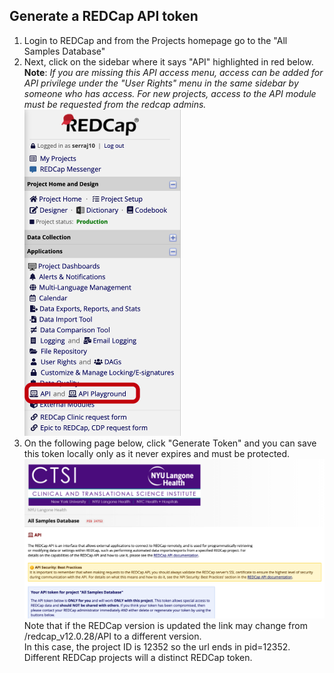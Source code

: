 ## Generate a REDCap API token
1. Login to REDCap and from the Projects homepage go to the "All Samples Database"
2. Next, click on the sidebar where it says "API" highlighted in red below.<br>
**Note**: *If you are missing this API access menu, access can be added for API  privilege under the "User Rights" menu in the same sidebar by someone who has access.  For new projects, access to the API module must be requested from the redcap admins.*<br>
<img src="https://github.com/NYU-Molecular-Pathology/Methylation/blob/00be73964a9542938a89810f074bb3ec03e724ed/screenshots/redcap_sidebar.png" alt="redcapsidebar" width="250"/><br />
3. On the following page below, click "Generate Token" and you can save this token locally only as it never expires and must be protected.
<img src="https://github.com/NYU-Molecular-Pathology/Methylation/blob/00be73964a9542938a89810f074bb3ec03e724ed/screenshots/redcap_api.png" alt="apidraw" width="850"/><br />
Note that if the REDCap version is updated the link may change from /redcap_v12.0.28/API to a different version.<br>
In this case, the project ID is 12352 so the url ends in pid=12352.  Different REDCap projects will a distinct REDCap token.
